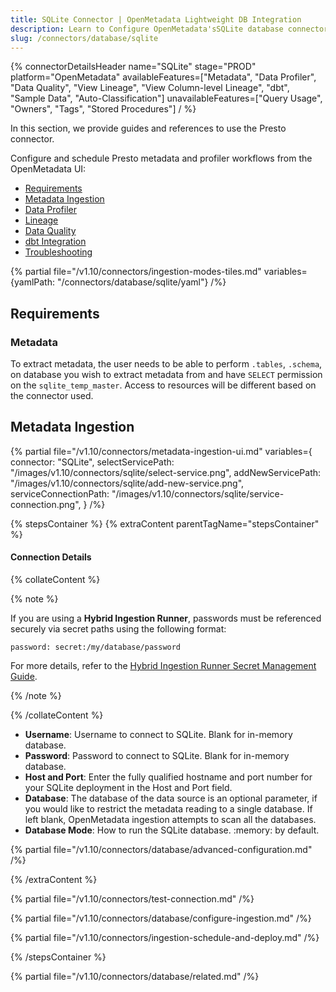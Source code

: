 ```yaml
---
title: SQLite Connector | OpenMetadata Lightweight DB Integration
description: Learn to Configure OpenMetadata'sSQLite database connector for seamless data cataloging. Step-by-step setup guide with examples and troubleshooting tips.
slug: /connectors/database/sqlite
---
```


{% connectorDetailsHeader
name="SQLite"
stage="PROD"
platform="OpenMetadata"
availableFeatures=["Metadata", "Data Profiler", "Data Quality", "View Lineage", "View Column-level Lineage", "dbt", "Sample Data", "Auto-Classification"]
unavailableFeatures=["Query Usage", "Owners", "Tags", "Stored Procedures"]
/ %}

In this section, we provide guides and references to use the Presto connector.

Configure and schedule Presto metadata and profiler workflows from the OpenMetadata UI:

- [Requirements](#requirements)
- [Metadata Ingestion](#metadata-ingestion)
- [Data Profiler](/how-to-guides/data-quality-observability/profiler/workflow)
- [Lineage](/how-to-guides/data-lineage/workflow)
- [Data Quality](/how-to-guides/data-quality-observability/quality)
- [dbt Integration](/connectors/ingestion/workflows/dbt)
- [Troubleshooting](/connectors/database/sqlite/troubleshooting)

{% partial file="/v1.10/connectors/ingestion-modes-tiles.md" variables={yamlPath: "/connectors/database/sqlite/yaml"} /%}

## Requirements

### Metadata

To extract metadata, the user needs to be able to perform `.tables`, `.schema`, on database you wish to extract metadata from and have `SELECT` permission on the `sqlite_temp_master`. Access to resources will be different based on the connector used.

## Metadata Ingestion

{% partial 
  file="/v1.10/connectors/metadata-ingestion-ui.md" 
  variables={
    connector: "SQLite", 
    selectServicePath: "/images/v1.10/connectors/sqlite/select-service.png",
    addNewServicePath: "/images/v1.10/connectors/sqlite/add-new-service.png",
    serviceConnectionPath: "/images/v1.10/connectors/sqlite/service-connection.png",
} 
/%}

{% stepsContainer %}
{% extraContent parentTagName="stepsContainer" %}

#### Connection Details

{% collateContent %}

{% note %} 

If you are using a **Hybrid Ingestion Runner**, passwords must be referenced securely via secret paths using the following format:

```
password: secret:/my/database/password
```
For more details, refer to the [Hybrid Ingestion Runner Secret Management Guide](https://docs.getcollate.io/getting-started/day-1/hybrid-saas/hybrid-ingestion-runner#3.-manage-secrets-securely).

{% /note %}

{% /collateContent %}

- **Username**: Username to connect to SQLite. Blank for in-memory database.
- **Password**: Password to connect to SQLite. Blank for in-memory database.
- **Host and Port**: Enter the fully qualified hostname and port number for your SQLite deployment in the Host and Port field.
- **Database**: The database of the data source is an optional parameter, if you would like to restrict the metadata reading to a single database. If left blank, OpenMetadata ingestion attempts to scan all the databases.
- **Database Mode**: How to run the SQLite database. :memory: by default.

{% partial file="/v1.10/connectors/database/advanced-configuration.md" /%}

{% /extraContent %}

{% partial file="/v1.10/connectors/test-connection.md" /%}

{% partial file="/v1.10/connectors/database/configure-ingestion.md" /%}

{% partial file="/v1.10/connectors/ingestion-schedule-and-deploy.md" /%}

{% /stepsContainer %}

{% partial file="/v1.10/connectors/database/related.md" /%}

